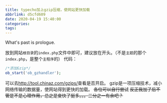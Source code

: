 ```yaml
---
title: typecho加上gzip压缩，使网站更快加载
abbrlink: d5cfd609
date: 2020-04-19 15:40:00
categories:
tags:
---
```

What's past is prologue.

<!--more-->

放到网站`根目录`的`index.php`文件中即可，建议放在开头。（不是`主题`的那个`index.php`，是整个`主程序`的）
代码：

```php
/*添加Gzip*/
ob_start('ob_gzhandler');
```

可以去<http://tool.chinaz.com/gzips/>查看是否开启。
gzip是一项压缩技术，减小网络传输的数据量，使网站得到更快的加载。
~~各位可以自行尝试~~
~~反正我加了后不管是不是心理作用，总之是变快了挺多。。。三分之一有余吧？~~
